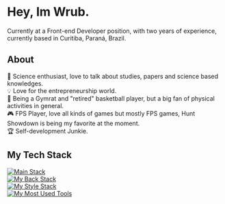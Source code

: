# Hey, Im Wrub.
Currently at a Front-end Developer position, with two years of experience, currently based in Curitiba, Paraná, Brazil.

## About
💙 Science enthusiast, love to talk about studies, papers and science based knowledges.<br/>
💡 Love for the entrepreneurship world.<br/>
💪 Being a Gymrat and "retired" basketball player, but a big fan of physical activities in general.<br/>
🎮 FPS Player, love all kinds of games but mostly FPS games, Hunt Showdown is being my favorite at the moment.</br>
🏆 Self-development Junkie.

## My Tech Stack
[![Main Stack](https://skillicons.dev/icons?i=html,js,ts,vue,nuxt,react)](https://skillicons.dev)<br/>
[![My Back Stack](https://skillicons.dev/icons?i=nodejs,express,nest)](https://skillicons.dev)<br/>
[![My Style Stack](https://skillicons.dev/icons?i=css,sass,tailwind)](https://skillicons.dev)<br/>
[![My Most Used Tools](https://skillicons.dev/icons?i=bitbucket,vite,vercel)](https://skillicons.dev)<br/>

